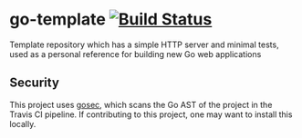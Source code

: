 # go-template [![Build Status](https://travis-ci.com/ryandens/go-template.svg?token=zrk2qgs8pLCF6veGNV1S&branch=master)](https://travis-ci.com/ryandens/go-template)
Template repository which has a simple HTTP server and minimal tests, 
used as a personal reference for building new Go web applications

## Security
This project uses [gosec](https://github.com/securego/gosec),
which scans the Go AST of the project in the Travis CI pipeline. If contributing to this
project, one may want to install this locally.
